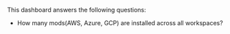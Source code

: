 This dashboard answers the following questions:

- How many mods(AWS, Azure, GCP) are installed across all workspaces?
